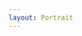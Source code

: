 ```yaml
---
layout: Portrait
---
```


<script type="text/javascript">
    ajaxload('/Portrait/FEG_Forum/');
    unternavigation('FEG_Forum');
</script>
